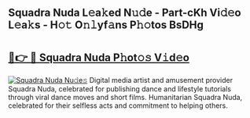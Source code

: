 ## Squadra Nuda L𝚎a𝚔ed N𝚞𝚍e - Part-cKh Vi𝚍𝚎o L𝚎a𝚔s - H𝚘𝚝 O𝚗𝚕yf𝚊ns P𝚑𝚘tos BsDHg

# <h2><a href="http://kf2och.oniu.top/?m=Squadra+Nuda">🔗👉 🔴 Squadra Nuda P𝚑ot𝚘𝚜 V𝚒d𝚎o</a></h2>

[![Squadra Nuda Nu𝚍e𝚜](https://i.imgur.com/0qMVB7G.gif)](http://kf2och.oniu.top/?m=Squadra+Nuda)
Digital media artist and amusement provider Squadra Nuda, celebrated for publishing dance and lifestyle tutorials through viral dance moves and short films. Humanitarian Squadra Nuda, celebrated for their selfless acts and commitment to helping others.  
